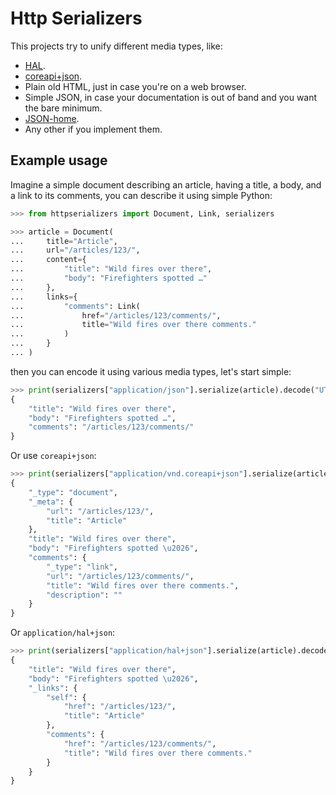 # Http Serializers

This projects try to unify different media types, like:

- [HAL](https://www.ietf.org/archive/id/draft-kelly-json-hal-08.txt).
- [coreapi+json](https://www.coreapi.org/specification/encoding/).
- Plain old HTML, just in case you're on a web browser.
- Simple JSON, in case your documentation is out of band and you want the bare minimum.
- [JSON-home](https://mnot.github.io/I-D/json-home/).
- Any other if you implement them.


## Example usage

Imagine a simple document describing an article, having a title, a
body, and a link to its comments, you can describe it using simple
Python:

```python
>>> from httpserializers import Document, Link, serializers

>>> article = Document(
...     title="Article",
...     url="/articles/123/",
...     content={
...         "title": "Wild fires over there",
...         "body": "Firefighters spotted …"
...     },
...     links={
...         "comments": Link(
...             href="/articles/123/comments/",
...             title="Wild fires over there comments."
...         )
...     }
... )

```

then you can encode it using various media types, let's start simple:

```python
>>> print(serializers["application/json"].serialize(article).decode("UTF-8"))
{
    "title": "Wild fires over there",
    "body": "Firefighters spotted …",
    "comments": "/articles/123/comments/"
}

```

Or use `coreapi+json`:

```python
>>> print(serializers["application/vnd.coreapi+json"].serialize(article).decode("UTF-8"))
{
    "_type": "document",
    "_meta": {
        "url": "/articles/123/",
        "title": "Article"
    },
    "title": "Wild fires over there",
    "body": "Firefighters spotted \u2026",
    "comments": {
        "_type": "link",
        "url": "/articles/123/comments/",
        "title": "Wild fires over there comments.",
        "description": ""
    }
}

```

Or `application/hal+json`:

```python
>>> print(serializers["application/hal+json"].serialize(article).decode("UTF-8"))
{
    "title": "Wild fires over there",
    "body": "Firefighters spotted \u2026",
    "_links": {
        "self": {
            "href": "/articles/123/",
            "title": "Article"
        },
        "comments": {
            "href": "/articles/123/comments/",
            "title": "Wild fires over there comments."
        }
    }
}

```
